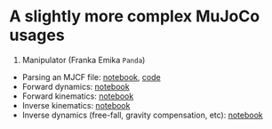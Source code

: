 # A slightly more complex MuJoCo usages

1. Manipulator (Franka Emika `Panda`)
- Parsing an MJCF file: [notebook](https://github.com/sjchoi86/little-complex-mujoco-usage/blob/main/code/demo_panda_00_parse.ipynb), [code](https://github.com/sjchoi86/little-complex-mujoco-usage/blob/main/code/mujoco_parser.py)
- Forward dynamics: [notebook](https://github.com/sjchoi86/little-complex-mujoco-usage/blob/main/code/demo_panda_01_fd.ipynb)
- Forward kinematics: [notebook](https://github.com/sjchoi86/little-complex-mujoco-usage/blob/main/code/demo_panda_02_fk.ipynb)
- Inverse kinematics: [notebook](https://github.com/sjchoi86/little-complex-mujoco-usage/blob/main/code/demo_panda_03_ik.ipynb)
- Inverse dynamics (free-fall, gravity compensation, etc): [notebook](https://github.com/sjchoi86/little-complex-mujoco-usage/blob/main/code/demo_panda_04_id.ipynb)

